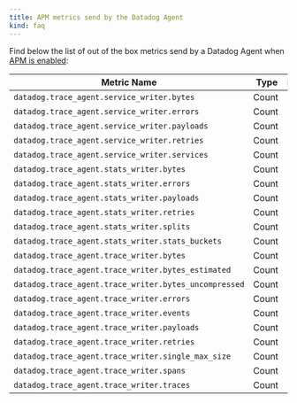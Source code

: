 ```yaml
---
title: APM metrics send by the Datadog Agent
kind: faq
---
```


Find below the list of out of the box metrics send by a Datadog Agent when [APM is enabled][1]:

| Metric Name | Type | Description|
| ----- | ----- | ----- |
| `datadog.trace_agent.service_writer.bytes` | Count | |
| `datadog.trace_agent.service_writer.errors` | Count | |
| `datadog.trace_agent.service_writer.payloads` | Count | |
| `datadog.trace_agent.service_writer.retries` | Count| |
| `datadog.trace_agent.service_writer.services` | Count| |
| `datadog.trace_agent.stats_writer.bytes` | Count | |
| `datadog.trace_agent.stats_writer.errors` | Count | |
| `datadog.trace_agent.stats_writer.payloads` | Count | |
| `datadog.trace_agent.stats_writer.retries` | Count |
| `datadog.trace_agent.stats_writer.splits` | Count | |
| `datadog.trace_agent.stats_writer.stats_buckets` | Count | |
| `datadog.trace_agent.trace_writer.bytes` | Count | |
| `datadog.trace_agent.trace_writer.bytes_estimated` | Count | |
| `datadog.trace_agent.trace_writer.bytes_uncompressed` | Count | |
| `datadog.trace_agent.trace_writer.errors` | Count | |
| `datadog.trace_agent.trace_writer.events` | Count | |
| `datadog.trace_agent.trace_writer.payloads` | Count | |
| `datadog.trace_agent.trace_writer.retries` | Count | |
| `datadog.trace_agent.trace_writer.single_max_size` | Count | |
| `datadog.trace_agent.trace_writer.spans` | Count | |
| `datadog.trace_agent.trace_writer.traces` | Count | |
[1]: /tracing/setup
